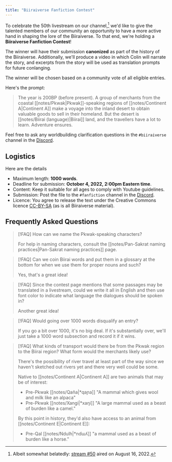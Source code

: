 ```yaml
---
title: "Biiraiverse Fanfiction Contest"
---
```


To celebrate the 50th livestream on our channel,[^1] we'd like to give the talented members of our community an opportunity to have a more active hand in shaping the lore of the Biiraiverse. To that end, we're holding a **Biiraiverse Fanfiction Contest**!

[^1]: Albeit somewhat belatedly: [stream #50](https://www.youtube.com/watch?v=G1TRSfSF75s) aired on August 16, 2022.

The winner will have their submission **canonized** as part of the history of the Biiraiverse. Additionally, we'll produce a video in which Colin will narrate the story, and excerpts from the story will be used as translation prompts for future conlanging.

The winner will be chosen based on a community vote of all eligible entries.

Here's the prompt:

> The year is 200BP (before present). A group of merchants from the coastal [[notes/Pkwak|Pkwak]]-speaking regions of [[notes/Continent A|Continent A]] make a voyage into the inland desert to obtain valuable goods to sell in their homeland. But the desert is [[notes/Biirai (language)|Biirai]] land, and the travellers have a lot to learn. Adventure ensures.

Feel free to ask any worldbuilding clarification questions in the `#biiraiverse` channel in the [Discord](https://discord.gg/chCmQgE99a).

## Logistics

Here are the details

- Maximum length: **1000 words**.
- Deadline for submission: **October 4, 2022, 2:00pm Eastern time**.
- Content: Keep it suitable for all ages to comply with Youtube guidelines.
- Submission: Post the file to the `#fanfiction` channel in the [Discord](https://discord.gg/chCmQgE99a).
- Licence: You agree to release the text under the Creative Commons licence [CC-BY-SA](https://creativecommons.org/licenses/by-sa/2.0/) (as is all Biiraiverse material).

## Frequently Asked Questions

> [!FAQ] How can we name the Pkwak-speaking characters?
>
> For help in naming characters, consult the [[notes/Pan-Sakrat naming practices|Pan-Sakrat naming practices]] page.

> [!FAQ] Can we coin Biirai words and put them in a glossary at the bottom for when we use them for proper nouns and such?
> 
> Yes, that's a great idea!

> [!FAQ] Since the contest page mentions that some passages may be translated in a livestream, could we write it all in English and then use font color to indicate what language the dialogues should be spoken in?
> 
> Another great idea!

> [!FAQ] Would going over 1000 words disqualify an entry?
>
> If you go a bit over 1000, it's no big deal. If it's substantially over, we'll just take a 1000 word subsection and record it if it wins.

> [!FAQ] What kinds of transport would there be from the Pkwak region to the Biirai region? What form would the merchants likely use?
> 
> There's the possibility of river travel at least part of the way since we haven't sketched out rivers yet and there very well could be some.
> 
> Native to [[notes/Continent A|Continent A]] are two animals that may be of interest:
> - Pre-Pkwak [[notes/Qaña|*qaɲa]] "A mammal which gives wool and milk like an alpaca"
> - Pre-Pkwak [[notes/Xangi|*xaŋi]] "A large mammal used as a beast of burden like a camel."
>  
> By this point in history, they'd also have access to an animal from [[notes/Continent E|Continent E]]:
> - Pre-Qal [[notes/Ndulh|*nɗɯʎ]] "a mammal used as a beast of burden like a horse."



